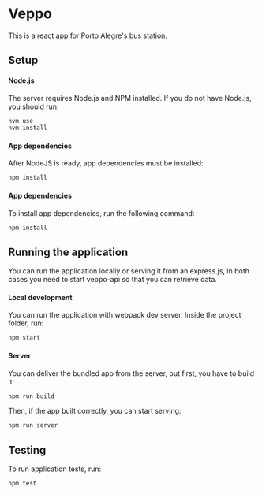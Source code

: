 # Veppo

This is a react app for Porto Alegre's bus station.

## Setup

#### Node.js

The server requires Node.js and NPM installed. If you do not have Node.js, you should run:

```sh
nvm use
nvm install
```

#### App dependencies

After NodeJS is ready, app dependencies must be installed:

```sh
npm install
```

#### App dependencies

To install app dependencies, run the following command:

```sh
npm install
```

## Running the application

You can run the application locally or serving it from an express.js, in both cases you need to start veppo-api so that you can retrieve data.

#### Local development

You can run the application with webpack dev server. Inside the project folder, run:

```sh
npm start
```

#### Server

You can deliver the bundled app from the server, but first, you have to build it:

```sh
npm run build
```

Then, if the app built correctly, you can start serving:

```sh
npm run server
```

## Testing

To run application tests, run:

```
npm test
```

